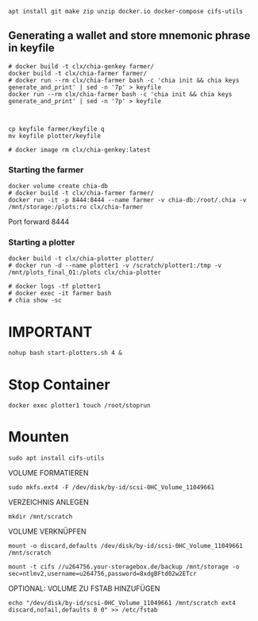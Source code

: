     apt install git make zip unzip docker.io docker-compose cifs-utils

## Generating a wallet and store mnemonic phrase in keyfile

    # docker build -t clx/chia-genkey farmer/
    docker build -t clx/chia-farmer farmer/
    # docker run --rm clx/chia-farmer bash -c 'chia init && chia keys generate_and_print' | sed -n '7p' > keyfile
    docker run --rm clx/chia-farmer bash -c 'chia init && chia keys generate_and_print' | sed -n '7p' > keyfile



    cp keyfile farmer/keyfile q
    mv keyfile plotter/keyfile

    # docker image rm clx/chia-genkey:latest

### Starting the farmer

    docker volume create chia-db
    # docker build -t clx/chia-farmer farmer/
    docker run -it -p 8444:8444 --name farmer -v chia-db:/root/.chia -v /mnt/storage:/plots:ro clx/chia-farmer

Port forward 8444

### Starting a plotter

    docker build -t clx/chia-plotter plotter/
    # docker run -d --name plotter1 -v /scratch/plotter1:/tmp -v /mnt/plots_final_01:/plots clx/chia-plotter

    # docker logs -tf plotter1
    # docker exec -it farmer bash
    # chia show -sc

# IMPORTANT

    nohup bash start-plotters.sh 4 &

# Stop Container

    docker exec plotter1 touch /root/stoprun

# Mounten

    sudo apt install cifs-utils

VOLUME FORMATIEREN

    sudo mkfs.ext4 -F /dev/disk/by-id/scsi-0HC_Volume_11049661

VERZEICHNIS ANLEGEN

    mkdir /mnt/scratch

VOLUME VERKNÜPFEN

    mount -o discard,defaults /dev/disk/by-id/scsi-0HC_Volume_11049661 /mnt/scratch

    mount -t cifs //u264756.your-storagebox.de/backup /mnt/storage -o sec=ntlmv2,username=u264756,password=8xdgBFtd02w2ETcr

OPTIONAL: VOLUME ZU FSTAB HINZUFÜGEN

    echo "/dev/disk/by-id/scsi-0HC_Volume_11049661 /mnt/scratch ext4 discard,nofail,defaults 0 0" >> /etc/fstab
